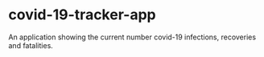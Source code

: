 # covid-19-tracker-app
An application showing the current number covid-19 infections, recoveries and fatalities.
